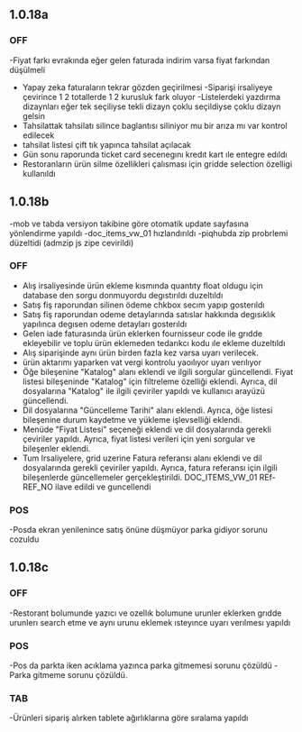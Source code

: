 
## 1.0.18a
### OFF
-Fiyat farkı evrakında eğer gelen faturada indirim varsa fiyat farkından düşülmeli
- Yapay zeka faturaların tekrar gözden geçirilmesi
-Siparişi irsaliyeye çevirince 1 2 totallerde 1 2 kurusluk fark oluyor 
-Listelerdeki yazdırma dizaynları eğer tek seçiliyse tekli dizayn çoklu seçildiyse çoklu dizayn gelsin
- Tahsilattak tahsilatı silince baglantısı siliniyor mu bir arıza mı var kontrol edilecek
- tahsilat listesi çift tık yapınca tahsilat açılacak
- Gün sonu raporunda ticket card secenegını kredıt kart ıle entegre edıldı
- Restoranların ürün silme özellikleri çalısması için gridde selection özelligi kullanıldı


## 1.0.18b
-mob ve tabda versiyon takibine göre otomatik update sayfasına yönlendirme yapıldı
-doc_items_vw_01 hızlandırıldı
-piqhubda zip probrlemi düzeltidi (admzip js zipe cevirildi)

### OFF
- Alış irsaliyesinde ürün ekleme kısmında quantıty float oldugu için database den sorgu donmuyordu degıstırıldı duzeltıldı
- Satış fiş raporundan silinen ödeme chkbox secım yapıp gosterıldı
- Satış fiş raporundan odeme detaylarında satıslar hakkında degısıklık yapılınca degısen odeme detayları gosterıldı
- Gelen iade faturasında ürün eklerken fournisseur code ile grıdde ekleyebilir ve toplu ürün eklemeden tedarıkcı kodu ıle ekleme duzeltıldı
- Alış siparişinde aynı ürün birden fazla kez varsa uyarı verilecek.
- ürün aktarımı yaparken vat vergi kontrolu yaoılıyor uyarı verılıyor
- Öğe bileşenine "Katalog" alanı eklendi ve ilgili sorgular güncellendi. Fiyat listesi bileşeninde "Katalog" için filtreleme özelliği eklendi. Ayrıca, dil dosyalarına "Katalog" ile ilgili çeviriler yapıldı ve kullanıcı arayüzü güncellendi.
- Dil dosyalarına "Güncelleme Tarihi" alanı eklendi. Ayrıca, öğe listesi bileşenine durum kaydetme ve yükleme işlevselliği eklendi.
- Menüde "Fiyat Listesi" seçeneği eklendi ve dil dosyalarında gerekli çeviriler yapıldı. Ayrıca, fiyat listesi verileri için yeni sorgular ve bileşenler eklendi.
 - Tum Irsaliyelere, grid uzerine Fatura referansı alanı eklendi ve dil dosyalarında gerekli çeviriler yapıldı. Ayrıca, fatura referansı için ilgili bileşenlerde güncellemeler gerçekleştirildi. DOC_ITEMS_VW_01 REf-REF_NO ilave edildi ve guncellendi

### POS
-Posda ekran yenilenince satış önüne düşmüyor parka gidiyor sorunu cozuldu

## 1.0.18c
### OFF
-Restorant bolumunde yazıcı ve ozellık bolumune urunler eklerken grıdde urunlerı search etme ve aynı urunu eklemek ısteyınce uyarı verılmesı yapıldı

### POS
-Pos da parkta iken acıklama yazınca parka gitmemesi sorunu çözüldü
-Parka gitmeme sorunu çözüldü.
### TAB
-Ürünleri sipariş alırken tablete ağırlıklarına göre sıralama yapıldı